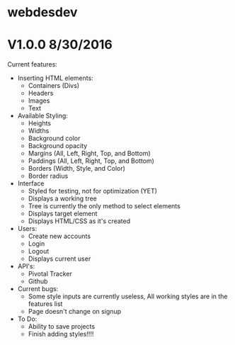 # webdesdev

# V1.0.0 8/30/2016

Current features:
- Inserting HTML elements:
  - Containers (Divs)
  - Headers
  - Images
  - Text
- Available Styling:
  - Heights
  - Widths
  - Background color
  - Background opacity
  - Margins (All, Left, Right, Top, and Bottom)
  - Paddings (All, Left, Right, Top, and Bottom)
  - Borders (Width, Style, and Color)
  - Border radius
- Interface
  - Styled for testing, not for optimization (YET)
  - Displays a working tree
  - Tree is currently the only method to select elements
  - Displays target element
  - Displays HTML/CSS as it's created
- Users:
  - Create new accounts
  - Login
  - Logout
  - Displays current user
- API's:
  - Pivotal Tracker
  - Github
- Current bugs:
  - Some style inputs are currently useless, All working styles are in the features list
  - Page doesn't change on signup
- To Do:
  - Ability to save projects
  - Finish adding styles!!!!

